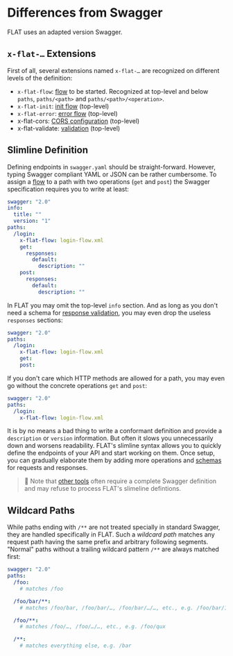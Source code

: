 # Differences from Swagger

FLAT uses an adapted version Swagger.

## `x-flat-…` Extensions

First of all, several extensions named `x-flat-…` are recognized on different levels of the definition:

* `x-flat-flow`: [flow](routing.md#assigning-flat-flows) to be started. Recognized at top-level and below `paths`, `paths/<path>` and `paths/<path>/<operation>`.
* `x-flat-init`: [init flow](routing.md#init-flow) (top-level)
* `x-flat-error`: [error flow](routing.md#error-flow) (top-level)
* x-flat-cors: [CORS configuration](cors.md) (top-level)
* x-flat-validate: [validation](validation.md) (top-level)

## Slimline Definition

Defining endpoints in `swagger.yaml` should be straight-forward. However, typing Swagger compliant YAML or JSON can be rather cumbersome. To assign a [flow](routing.md#assigning-flat-flows) to a path with two operations (`get` and `post`) the Swagger specification requires you to write at least:

```yaml
swagger: "2.0"
info:
  title: ""
  version: "1"
paths:
  /login:
    x-flat-flow: login-flow.xml
    get:
      responses:
        default:
          description: ""
    post:
      responses:
        default:
          description: ""
```

In FLAT you may omit the top-level `info` section. And as long as you don't need a schema for [response validation](validation.md), you may even drop the useless `responses` sections:

```yaml
swagger: "2.0"
paths:
  /login:
    x-flat-flow: login-flow.xml
    get:
    post:
```

If you don't care which HTTP methods are allowed for a path, you may even go without the concrete operations `get` and `post`:

```yaml
swagger: "2.0"
paths:
  /login:
    x-flat-flow: login-flow.xml
```

It is by no means a bad thing to write a conformant definition and provide a `description` or `version` information. But often it slows you unnecessarily down and worsens readability.
FLAT's slimline syntax allows you to quickly define the endpoints of your API and start working on them. Once setup, you can gradually elaborate them by adding more operations and [schemas](validation.md) for requests and responses.

> 📎 Note that [other tools](/cookbook/swagger-docs.md) often require a complete Swagger definition and may refuse to process FLAT's slimeline defintions.

## Wildcard Paths

While paths ending with `/**` are not treated specially in standard Swagger, they are handled specifically in FLAT. Such a _wildcard path_ matches any request path having the same prefix and arbitrary following segments. "Normal" paths without a trailing wildcard pattern `/**` are always matched first:

```yaml
swagger: "2.0"
paths:
  /foo:
    # matches /foo

  /foo/bar/**:
    # matches /foo/bar, /foo/bar/…, /foo/bar/…/…, etc., e.g. /foo/bar/1

  /foo/**:
    # matches /foo/…, /foo/…/…, etc., e.g. /foo/qux

  /**:
    # matches everything else, e.g. /bar
```
